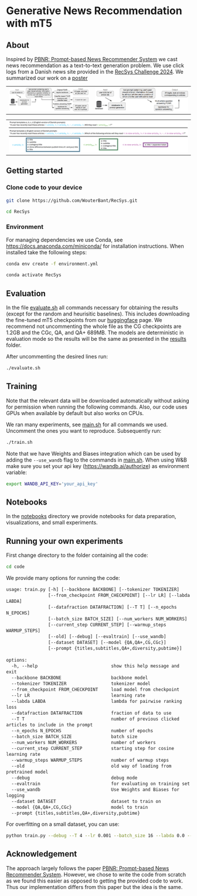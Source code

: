 # Generative News Recommendation with mT5

## About

Inspired by [PBNR: Prompt-based News Recommender System](https://arxiv.org/abs/2304.07862) we cast news recommendation as a text-to-text generation problem. We use click logs from a Danish news site provided in the [RecSys Challenge 2024](https://www.recsyschallenge.com/2024/). We summarized our work on a [poster](assets/poster.pdf)

<table align="center">
  <tr align="center">
      <td><img src="assets/pipeline_CG_CGc_QA.png" width="570"></td>
      <td><img src="assets/pipeline_QA+.png" width="657"></td>
  </tr>
</table>
<table align="center">
  <tr align="center">
      <td><img src="assets/prompts.png"></td>
  </tr>
</table>

## Getting started

### Clone code to your device

```bash
git clone https://github.com/WouterBant/RecSys.git
```

```bash
cd RecSys
```

### Environment

For managing dependencies we use Conda, see https://docs.anaconda.com/miniconda/ for installation instructions. When installed take the following steps:

```bash
conda env create -f environment.yml
```

```bash
conda activate RecSys
```

## Evaluation

In the file [evaluate.sh](evaluate.sh) all commands necessary for obtaining the results (except for the random and heurisitic baselines). This includes downloading the fine-tuned mT5 checkpoints from our [huggingface](https://huggingface.co/Wouter01/mT5Ranking) page. We recommend not uncommenting the whole file as the CG checkpoints are 1.2GB and the CGc, QA, and QA+ 689MB. The models are deterministic in evaluation mode so the results will be the same as presented in the [results](results) folder. 

After uncommenting the desired lines run:
```bash
./evaluate.sh
```

## Training

Note that the relevant data will be downloaded automatically without asking for permission when running the following commands. Also, our code uses GPUs when available by default but also works on CPUs.

We ran many experiments, see [main.sh](main.sh) for all commands we used. Uncomment the ones you want to reproduce. Subsequently run:

```bash
./train.sh
```

Note that we have Weights and Biases integration which can be used by adding the ```--use_wandb```  flag to the commands in [main.sh](main.sh). When using W&B make sure you set your api key (https://wandb.ai/authorize) as environment variable:

```bash
export WANDB_API_KEY='your_api_key'
```

## Notebooks

In the [notebooks](notebooks) directory we provide notebooks for data preparation, visualizations, and small experiments.

## Running your own experiments

First change directory to the folder containing all the code:

```bash
cd code
```

We provide many options for running the code:

```
usage: train.py [-h] [--backbone BACKBONE] [--tokenizer TOKENIZER]
                [--from_checkpoint FROM_CHECKPOINT] [--lr LR] [--labda LABDA]
                [--datafraction DATAFRACTION] [--T T] [--n_epochs N_EPOCHS]
                [--batch_size BATCH_SIZE] [--num_workers NUM_WORKERS]
                [--current_step CURRENT_STEP] [--warmup_steps WARMUP_STEPS]
                [--old] [--debug] [--evaltrain] [--use_wandb]
                [--dataset DATASET] [--model {QA,QA+,CG,CGc}]
                [--prompt {titles,subtitles,QA+,diversity,pubtime}]

options:
  -h, --help                            show this help message and exit
  --backbone BACKBONE                   backbone model
  --tokenizer TOKENIZER                 tokenizer model
  --from_checkpoint FROM_CHECKPOINT     load model from checkpoint
  --lr LR                               learning rate
  --labda LABDA                         lambda for pairwise ranking loss
  --datafraction DATAFRACTION           fraction of data to use
  --T T                                 number of previous clicked articles to include in the prompt
  --n_epochs N_EPOCHS                   number of epochs
  --batch_size BATCH_SIZE               batch size
  --num_workers NUM_WORKERS             number of workers
  --current_step CURRENT_STEP           starting step for cosine learning rate
  --warmup_steps WARMUP_STEPS           number of warmup steps
  --old                                 old way of loading from pretrained model
  --debug                               debug mode
  --evaltrain                           for evaluating on training set
  --use_wandb                           Use Weights and Biases for logging
  --dataset DATASET                     dataset to train on
  --model {QA,QA+,CG,CGc}               model to train
  --prompt {titles,subtitles,QA+,diversity,pubtime}
```

For overfitting on a small dataset, you can use:

```bash
python train.py --debug --T 4 --lr 0.001 --batch_size 16 --labda 0.0 --n_epochs 10000 --dataset demo --datafraction 0.001 --n_epochs 10000 --warmup_steps 500 --model [QA/QA+/CG/CGc] --prompt [titles/subtitles/QA+/diversity/pubtime]
```

## Acknowledgement 
The approach largely follows the paper [PBNR: Prompt-based News Recommender System](https://arxiv.org/abs/2304.07862). However, we chose to write the code from scratch as we found this easier as opposed to getting the provided code to work. Thus our implementation differs from this paper but the idea is the same.